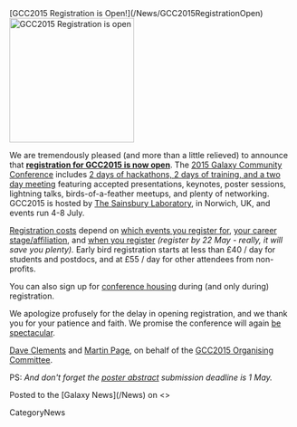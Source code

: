 <div class='newsItemHeader'>[GCC2015 Registration is Open!](/News/GCC2015RegistrationOpen)</div>

<div class='right'><a href='http://gcc2015.tsl.ac.uk/registration/'><img src='/Images/Logos/GCC2015LogoWide600.png' alt='GCC2015 Registration is open' width="220" /></a></div>

We are tremendously pleased (and more than a little relieved) to announce that **[registration for GCC2015 is now open](http://gcc2015.tsl.ac.uk/registration/)**.  The [2015 Galaxy Community Conference](http://gcc2015.tsl.ac.uk/) includes [2 days of hackathons, 2 days of training, and a two day meeting](http://gcc2015.tsl.ac.uk/programme/) featuring accepted presentations, keynotes, poster sessions, lightning talks, birds-of-a-feather meetups, and plenty of networking.  GCC2015 is hosted by [The Sainsbury Laboratory](http://www.tsl.ac.uk/), in Norwich, UK, and events run 4-8 July.

[Registration costs](http://gcc2015.tsl.ac.uk/registration/) depend on [which events you register for](http://gcc2015.tsl.ac.uk/programme/), [your career stage/affiliation](http://gcc2015.tsl.ac.uk/registration/), and [when you register](http://gcc2015.tsl.ac.uk/registration/) *(register by 22 May - really, it will save you plenty).*  Early bird registration starts at less than £40 / day for students and postdocs, and at £55 / day for other attendees from non-profits.

You can also sign up for [conference housing](http://gcc2015.tsl.ac.uk/logistics/#Lodging) during (and only during) registration.

We apologize profusely for the delay in opening registration, and we thank you for your patience and faith.  We promise the conference will again [be spectacular](/GalaxyProject/Statistics.md#events).

[Dave Clements](/DaveClements) and [Martin Page](http://www.tsl.ac.uk/staff/martin-page/), on behalf of the [GCC2015 Organising Committee](http://gcc2015.tsl.ac.uk/organisers/).

PS: *And don't forget the [poster abstract](http://gcc2015.tsl.ac.uk/Abstracts) submission deadline is 1 May.* 

<div class='newsItemFooter'>Posted to the [Galaxy News](/News) on <<Date(2015-04-27T06:47:23Z)>></div>

CategoryNews
